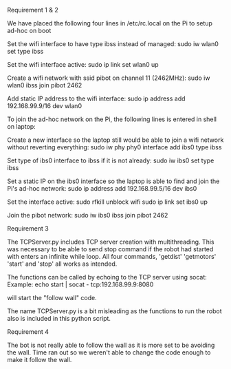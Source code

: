 Requirement 1 & 2

We have placed the following four lines in
 /etc/rc.local
on the Pi to setup ad-hoc on boot 

Set the wifi interface to have type ibss instead of managed:
sudo iw wlan0 set type ibss

Set the wifi interface active:
sudo ip link set wlan0 up

Create a wifi network with ssid pibot on channel 11 (2462MHz):
sudo iw wlan0 ibss join pibot 2462

Add static IP address to the wifi interface:
sudo ip address add 192.168.99.9/16 dev wlan0


To join the ad-hoc network on the Pi, the following lines is entered
in shell on laptop:

Create a new interface so the laptop still would be able to join
a wifi network without reverting everything:
sudo iw phy phy0 interface add ibs0 type ibss

Set type of ibs0 interface to ibss if it is not already:
sudo iw ibs0 set type ibss

Set a static IP on the ibs0 interface so the laptop is able to find and join
the Pi's ad-hoc network:
sudo ip address add 192.168.99.5/16 dev ibs0

Set the interface active:
sudo rfkill unblock wifi
sudo ip link set ibs0 up

Join the pibot network:
sudo iw ibs0 ibss join pibot 2462



Requirement 3

The TCPServer.py includes TCP server creation with multithreading.
This was necessary to be able to send stop command if the robot had started
with enters an infinite while loop.
All four commands, 'getdist' 'getmotors' 'start' and 'stop' all works as intended.

The functions can be called by echoing to the TCP server using socat:
Example:
	echo start | socat - tcp:192.168.99.9:8080

will start the "follow wall" code.

The name TCPServer.py is a bit misleading as the functions to 
run the robot also is included in this python script.


Requirement 4

The bot is not really able to follow the wall as it is more set to be 
avoiding the wall.
Time ran out so we weren't able to change the code enough to 
make it follow the wall.
